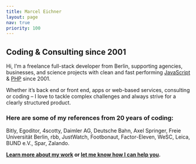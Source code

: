 ```yaml
---
title: Marcel Eichner
layout: page
nav: true
priority: 100
---
```

## Coding & Consulting since 2001

Hi, I’m a freelance full-stack developer from Berlin, supporting agencies, businesses, and science projects with clean and fast performing [JavaScript](project/#JavaScript) & [PHP](project/#PHP) since 2001.

Whether it’s back end or front end, apps or web-based services, consulting or coding – I love to tackle complex challenges and always strive for a clearly structured product. 

### Here are some of my references from 20 years of coding:

Bitly, Egoditor, 4scotty, Daimler AG, Deutsche Bahn, Axel Springer, Freie Universität Berlin, rbb, JustWatch, Footbonaut, Factor-Eleven, WeSC, Leica, BUND e.V., Spar, Zalando.

**[Learn more about my work](about) or [let me know how I can help you](./contact).**
